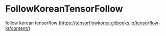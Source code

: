 # FollowKoreanTensorFollow
follow korean tensorflow (https://tensorflowkorea.gitbooks.io/tensorflow-kr/content/)
